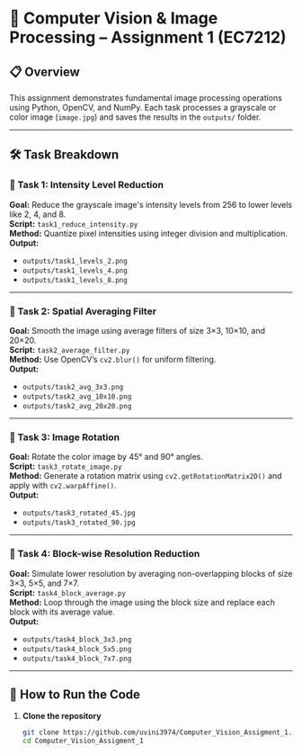 # 🧠 Computer Vision & Image Processing – Assignment 1 (EC7212)


## 📋 Overview

This assignment demonstrates fundamental image processing operations using Python, OpenCV, and NumPy. Each task processes a grayscale or color image (`image.jpg`) and saves the results in the `outputs/` folder.

---

## 🛠️ Task Breakdown

### 🔹 Task 1: Intensity Level Reduction  
**Goal:** Reduce the grayscale image's intensity levels from 256 to lower levels like 2, 4, and 8.  
**Script:** `task1_reduce_intensity.py`  
**Method:** Quantize pixel intensities using integer division and multiplication.  
**Output:**  
- `outputs/task1_levels_2.png`  
- `outputs/task1_levels_4.png`  
- `outputs/task1_levels_8.png`

---

### 🔹 Task 2: Spatial Averaging Filter  
**Goal:** Smooth the image using average filters of size 3×3, 10×10, and 20×20.  
**Script:** `task2_average_filter.py`  
**Method:** Use OpenCV’s `cv2.blur()` for uniform filtering.  
**Output:**  
- `outputs/task2_avg_3x3.png`  
- `outputs/task2_avg_10x10.png`  
- `outputs/task2_avg_20x20.png`

---

### 🔹 Task 3: Image Rotation  
**Goal:** Rotate the color image by 45° and 90° angles.  
**Script:** `task3_rotate_image.py`  
**Method:** Generate a rotation matrix using `cv2.getRotationMatrix2D()` and apply with `cv2.warpAffine()`.  
**Output:**  
- `outputs/task3_rotated_45.jpg`  
- `outputs/task3_rotated_90.jpg`

---

### 🔹 Task 4: Block-wise Resolution Reduction  
**Goal:** Simulate lower resolution by averaging non-overlapping blocks of size 3×3, 5×5, and 7×7.  
**Script:** `task4_block_average.py`  
**Method:** Loop through the image using the block size and replace each block with its average value.  
**Output:**  
- `outputs/task4_block_3x3.png`  
- `outputs/task4_block_5x5.png`  
- `outputs/task4_block_7x7.png`

---

## 🚀 How to Run the Code

1. **Clone the repository**
   ```bash
   git clone https://github.com/uvini3974/Computer_Vision_Assigment_1.git
   cd Computer_Vision_Assigment_1
